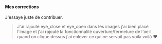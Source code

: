 #### Mes corrections

J'essaye juste de contribuer.


> J'ai rajouté eye_close et eye_open dans les images
j'ai bien placé l'image et j'ai rajouté la fonctionnalité ouverture/fermeture de l'oeil quand on clique dessus
j'ai enlever ce qui ne servait pas voilà voilà ❤